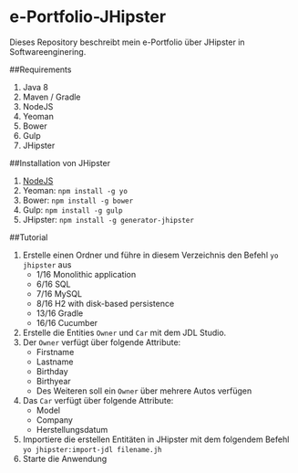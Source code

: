 # e-Portfolio-JHipster

Dieses Repository beschreibt mein e-Portfolio über JHipster in Softwareenginering.

##Requirements
1. Java 8
2. Maven / Gradle
3. NodeJS
4. Yeoman
5. Bower
6. Gulp
7. JHipster


##Installation von JHipster
1. [NodeJS](https://nodejs.org/en/)
2. Yeoman: ```npm install -g yo```
2. Bower: ```npm install -g bower```
3. Gulp: ```npm install -g gulp```
4. JHipster: ```npm install -g generator-jhipster```


##Tutorial
1. Erstelle einen Ordner und führe in diesem Verzeichnis den Befehl ```yo jhipster``` aus
	* 1/16 Monolithic application
	* 6/16 SQL
	* 7/16 MySQL
	* 8/16 H2 with disk-based persistence
	* 13/16 Gradle
	* 16/16 Cucumber
2. Erstelle die Entities ```Owner``` und ```Car``` mit dem JDL Studio.
3. Der ```Owner``` verfügt über folgende Attribute:
	* Firstname
	* Lastname
	* Birthday
	* Birthyear
	* Des Weiteren soll ein ```Owner``` über mehrere Autos verfügen
3. Das ```Car``` verfügt über folgende Attribute:
	* Model
	* Company
	* Herstellungsdatum
4. Importiere die erstellen Entitäten in JHipster mit dem folgendem Befehl ```yo jhipster:import-jdl filename.jh```
5. Starte die Anwendung